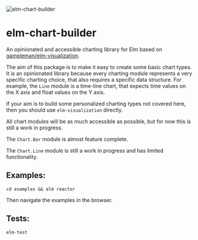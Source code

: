 ![elm-chart-builder](https://raw.githubusercontent.com/data-viz-lab/elm-chart-builder/master/elm-chart-builder-example-small.png "elm-chart-builder-example")

# elm-chart-builder
An opinionated and accessible charting library for Elm based on [gampleman/elm-visualization](https://github.com/gampleman/elm-visualization).

The aim of this package is to make it easy to create some basic chart types. 
It is an opinionated library because every charting module represents a very specific charting choice, that also requires a specific data structure.
For example, the `Line` module is a time-line chart, that expects time values on the X axis and float values on the Y axis.

If your aim is to build some personalized charting types not covered here, then you should use `elm-visualization` directly.

All chart modules will be as much accessible as possible, but for now this is still a work in progress.

The `Chart.Bar` module is almost feature complete.

The `Chart.Line` module is still a work in progress and has limited functionality.

## Examples:
`cd examples && elm reactor`

Then navigate the examples in the browser.

## Tests:
`elm-test`

